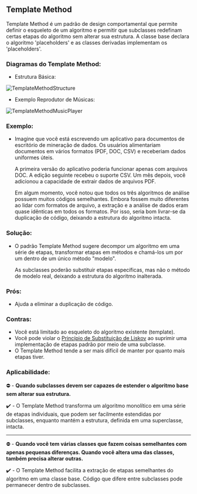 ## Template Method

Template Method é um padrão de design comportamental que permite definir o esqueleto de um algoritmo e permitir que subclasses redefinam certas etapas do algoritmo sem alterar sua estrutura.
A classe base declara o algoritmo 'placeholders' e as classes derivadas implementam os 'placeholders'.


### Diagramas do Template Method:
* Estrutura Básica:

![TemplateMethodStructure](https://refactoring.guru/images/patterns/diagrams/template-method/structure.png)

* Exemplo Reprodutor de Músicas:

![TemplateMethodMusicPlayer](https://brizeno.files.wordpress.com/2011/09/template-method.png?w=682)

### Exemplo:
 - Imagine que você está escrevendo um aplicativo para documentos de escritório de mineração de dados. Os usuários alimentariam documentos em vários formatos (PDF, DOC, CSV) e receberiam dados uniformes úteis.

    A primeira versão do aplicativo poderia funcionar apenas com arquivos DOC. A edição seguinte recebeu o suporte CSV. Um mês depois, você adicionou a capacidade de extrair dados de arquivos PDF.

    Em algum momento, você notou que todos os três algoritmos de análise possuem muitos códigos semelhantes. Embora fossem muito diferentes ao lidar com formatos de arquivo, a extração e a análise de dados eram quase idênticas em todos os formatos. Por isso, seria bom livrar-se da duplicação de código, deixando a estrutura do algoritmo intacta.


### Solução:
 - O padrão Template Method sugere decompor um algoritmo em uma série de etapas, transformar etapas em métodos e chamá-los um por um dentro de um único método "modelo".

    As subclasses poderão substituir etapas específicas, mas não o método de modelo real, deixando a estrutura do algoritmo inalterada.

### Prós:
 - Ajuda a eliminar a duplicação de código.

### Contras:
 - Você está limitado ao esqueleto do algoritmo existente (template).
 - Você pode violar o [Princípio de Substituição de Liskov](https://pt.wikipedia.org/wiki/Princ%C3%ADpio_da_substitui%C3%A7%C3%A3o_de_Liskov) ao suprimir uma implementação de etapas padrão por meio de uma subclasse.
 - O Template Method tende a ser mais difícil de manter por quanto mais etapas tiver.

### Aplicabilidade:
 :no_entry: - __Quando subclasses devem ser capazes de estender o algoritmo base sem alterar sua estrutura.__
 
 :heavy_check_mark: - O Template Method transforma um algoritmo monolítico em uma série de etapas individuais, que podem ser facilmente estendidas por subclasses, enquanto mantém a estrutura, definida em uma superclasse, intacta.

 ---

 :no_entry: - __Quando você tem várias classes que fazem coisas semelhantes com apenas pequenas diferenças. Quando você altera uma das classes, também precisa alterar outras.__
 
 :heavy_check_mark: - O Template Method facilita a extração de etapas semelhantes do algoritmo em uma classe base. Código que difere entre subclasses pode permanecer dentro de subclasses.